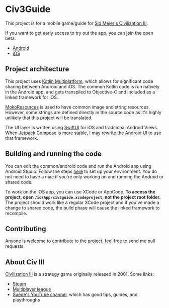 # Civ3Guide
This project is for a mobile game/guide for
[Sid Meier's Civilization III](https://store.steampowered.com/app/3910/Sid_Meiers_Civilization_III_Complete/).

If you want to get early access to try out the app, you can join the open beta:
  - [Android](https://play.google.com/apps/testing/com.sixbynine.civ3guide.android)
  - [iOS](https://testflight.apple.com/join/4b51LF40)
  
## Project architecture
This project uses [Kotlin Multiplatform](https://kotlinlang.org/lp/mobile/), which allows for significant 
code sharing between Android and iOS. The common Kotlin code is run natively in the Android app, and gets
transpiled to Objective-C and included as a linked framework for iOS.

[MokoResources](https://github.com/icerockdev/moko-resources) is used to have common image and string
resources. However, some strings are defined directly in the source code as it's highly unlikely that this
project will be translated.

The UI layer is written using [SwiftUI](https://developer.apple.com/xcode/swiftui/) for iOS and traditional
Android Views. When 
[Jetpack Compose](https://developer.android.com/jetpack/compose?gclid=Cj0KCQiAx9mABhD0ARIsAEfpavSaW5x_1N7wXt3mapvZV4ewSJDFa824PDIbnZ95iZfODYLKkT6tE6YaArrHEALw_wcB&gclsrc=aw.ds)
is more stable, I may rewrite the Android UI to use that framework.

## Building and running the code
You can edit the common/android code and run the Android app using Android Studio. Follow the steps 
[here](https://kotlinlang.org/docs/mobile/setup.html) to set up your environment. You do not need to have
a mac if you're only working on and running the Android or shared code.

To work on the iOS app, you can use XCode or AppCode. **To access the project, open
`/iosApp/civ3guide.xcodeproject`, not the project root folder.** The project should work like a regular
XCode project and if you've made a change to shared code, the build phase will cause the linked framework
to recompile.

## Contributing
Anyone is welcome to contribute to the project, feel free to send me pull requests.

## About Civ III
[Civilization III](https://en.wikipedia.org/wiki/Civilization_III) is a strategy game originally released 
in 2001. Some links:
  - [Steam](https://store.steampowered.com/app/3910/Sid_Meiers_Civilization_III_Complete/)
  - [Multiplayer league](https://civplayersciv3league.com)
  - [Suede's YouTube channel](https://www.youtube.com/channel/UCvJNJ8HF5BWrErL-RpvqbYQ), which has good tips, 
  guides, and playthroughs
